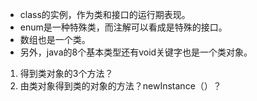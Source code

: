 


 * class的实例，作为类和接口的运行期表现。
 * enum是一种特殊类，而注解可以看成是特殊的接口。
 * 数组也是一个类。
 * 另外，java的8个基本类型还有void关键字也是一个类对象。


1. 得到类对象的3个方法？
2. 由类对象得到类的对象的方法？newInstance（）？

